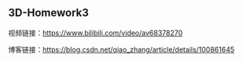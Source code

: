 3D-Homework3
---
视频链接：https://www.bilibili.com/video/av68378270

博客链接：https://blog.csdn.net/qiao_zhang/article/details/100861645
